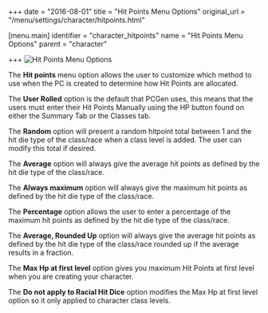 +++
date = "2016-08-01"
title = "Hit Points Menu Options"
original_url = "/menu/settings/character/hitpoints.html"

[menu.main]
    identifier = "character_hitpoints"
    name = "Hit Points Menu Options"
    parent = "character"
    
+++
![Hit Points Menu Options](../../../images/preferences/hitpoints.png)

The **Hit points** menu option allows the user to customize which method
to use when the PC is created to determine how Hit Points are allocated.

The **User Rolled** option is the default that PCGen uses, this means
that the users must enter their Hit Points Manually using the HP button
found on either the Summary Tab or the Classes tab.

The **Random** option will present a random hitpoint total between 1 and
the hit die type of the class/race when a class level is added. The user
can modify this total if desired.

The **Average** option will always give the average hit points as
defined by the hit die type of the class/race.

The **Always maximum** option will always give the maximum hit points as
defined by the hit die type of the class/race.

The **Percentage** option allows the user to enter a percentage of the
maximum hit points as defined by the hit die type of the class/race.

The **Average, Rounded Up** option will always give the average hit
points as defined by the hit die type of the class/race rounded up if
the average results in a fraction.

The **Max Hp at first level** option gives you maximum Hit Points at
first level when you are creating your character.

The **Do not apply to Racial Hit Dice** option modifies the Max Hp at
first level option so it only applied to character class levels.



